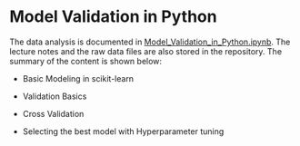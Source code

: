 # Model Validation in Python

The data analysis is documented in [Model_Validation_in_Python.ipynb](https://github.com/iDataist/Model-Validation-in-Python/blob/master/Model_Validation_in_Python.ipynb). The lecture notes and the raw data files are also stored in the repository. The summary of the content is shown below:

- Basic Modeling in scikit-learn

- Validation Basics

- Cross Validation

- Selecting the best model with Hyperparameter tuning
